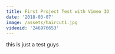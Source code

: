 ```yaml
---
title: First Project Test with Vimeo ID
date: '2018-03-07'
image: /assets/haircut1.jpg
videoid: '246976653'
---
```

this is just a test guys
